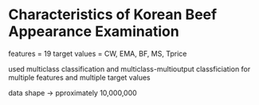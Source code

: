
# Characteristics of Korean Beef Appearance Examination


features = 19 
target values = CW, EMA, BF, MS, Tprice

used multiclass classification and multiclass-multioutput classficiation for multiple features and multiple target values

data shape -> pproximately 10,000,000
